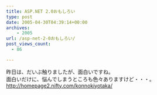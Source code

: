 ```yaml
---
title: ASP.NET 2.0おもしろい
type: post
date: 2005-04-30T04:39:14+00:00
archives:
    - 2005
url: /asp-net-2-0おもしろい/
post_views_count:
  - 86

---
```

昨日は、だいぶ触りましたが、面白いですね。  
面白いだけに、悩んでしまうところも色々ありますけど・・・。  
<http://homepage2.nifty.com/konnokiyotaka/>